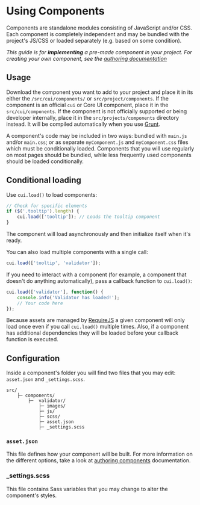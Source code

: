 # Using Components

Components are standalone modules consisting of JavaScript and/or CSS. Each component is completely independent and may be bundled with the project's JS/CSS or loaded separately (e.g. based on some condition).

*This guide is for **implementing** a pre-made component in your project. For creating your own component, see the [authoring documentation](authoring.html)*

## Usage

Download the component you want to add to your project and place it in its either the `/src/cui/components/` or `src/project/components`. If the component is an official `cui` or Core UI component, place it in the `src/cui/components`. If the component is not officially supported or being developer internally, place it in the `src/projects/components` directory instead. It will be compiled automatically when you use [Grunt](../core/build-process.html).

A component's code may be included in two ways: bundled with `main.js` and/or `main.css`; or as separate `myComponent.js` and `myComponent.css` files which must be conditionally loaded. Components that you will use regularly on most pages should be bundled, while less frequently used components should be loaded conditionally.

## Conditional loading

Use `cui.load()` to load components:

```js
// Check for specific elements
if ($('.tooltip').length) {
    cui.load(['tooltip']); // Loads the tooltip component
}
```

The component will load asynchronously and then initialize itself when it's ready.

You can also load multiple components with a single call:

```js
cui.load(['tooltip', 'validator']);
```

If you need to interact with a component (for example, a component that doesn't do anything automatically), pass a callback function to `cui.load()`:

```js
cui.load(['validator'], function() {
    console.info('Validator has loaded!');
    // Your code here
});
```

Because assets are managed by [RequireJS](http://requirejs.org) a given component will only load once even if you call `cui.load()` multiple times. Also, if a component has additional dependencies they will be loaded before your callback function is executed.

## Configuration

Inside a component's folder you will find two files that you may edit: `asset.json` and `_settings.scss`.

```
src/
    ├─ components/
        ├─  validator/
            ├─ images/
            ├─ js/
            ├─ scss/
            ├─ asset.json
            ├─ _settings.scss
```

### `asset.json`

This file defines how your component will be built. For more information on the different options, take a look at [authoring components](authoring.html) documentation.


### _settings.scss

This file contains Sass variables that you may change to alter the component's styles.

